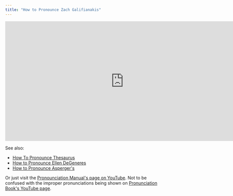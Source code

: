 ```yaml
---
title: "How to Pronounce Zach Galifianakis"
---
```

<p><iframe width="759" height="386" src="http://www.youtube.com/embed/Mj1M36kdxH0" frameborder="0" allowfullscreen></iframe></p>
<p>See also:</p>
<ul>
<li><a href="http://www.youtube.com/watch?v=WTJBTqYamHc&amp;feature=relmfu">How To Pronounce Thesaurus</a></li>
<li><a href="http://youtu.be/QJQg_NXLyxg">How to Pronounce Ellen DeGeneres</a></li>
<li><a href="http://www.youtube.com/watch?v=qNpZbgIeqxk&amp;feature=relmfu">How to Pronounce Asperger's</a></li>
</ul>
<p>Or just visit the <a href="http://www.youtube.com/user/PronunciationManual">Pronounciation Manual's page on YouTube</a>. Not to be confused with the improper pronunciations being shown on <a href="http://www.youtube.com/user/pronunciationbook">Pronunciation Book's YouTube page</a>.</p>
